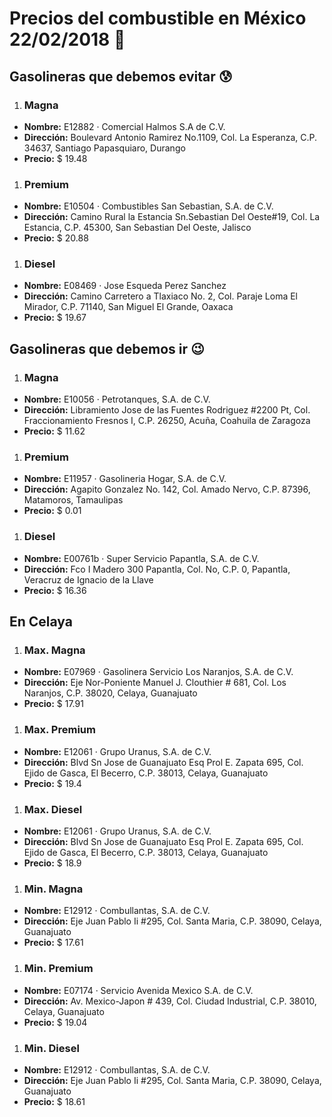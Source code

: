 # Precios del combustible en México 22/02/2018 :car:

## Gasolineras que debemos evitar :cold_sweat:
1. ### Magna
  * **Nombre:** E12882 · Comercial Halmos S.A de C.V.
  * **Dirección:** Boulevard Antonio Ramirez No.1109, Col. La Esperanza, C.P. 34637, Santiago Papasquiaro, Durango
  * **Precio:** $ 19.48

1. ### Premium
  * **Nombre:** E10504 · Combustibles San Sebastian, S.A. de C.V.
  * **Dirección:** Camino Rural la Estancia Sn.Sebastian Del Oeste#19, Col. La Estancia, C.P. 45300, San Sebastian Del Oeste, Jalisco
  * **Precio:** $ 20.88

1. ### Diesel
  * **Nombre:** E08469 · Jose Esqueda Perez Sanchez
  * **Dirección:** Camino Carretero a Tlaxiaco No. 2, Col. Paraje Loma El Mirador, C.P. 71140, San Miguel El Grande, Oaxaca
  * **Precio:** $ 19.67


## Gasolineras que debemos ir :wink:
1. ### Magna
  * **Nombre:** E10056 · Petrotanques, S.A. de C.V.
  * **Dirección:** Libramiento Jose de las Fuentes Rodriguez #2200 Pt, Col. Fraccionamiento Fresnos I, C.P. 26250, Acuña, Coahuila de Zaragoza
  * **Precio:** $ 11.62

1. ### Premium
  * **Nombre:** E11957 · Gasolineria Hogar, S.A. de C.V.
  * **Dirección:** Agapito Gonzalez No. 142, Col. Amado Nervo, C.P. 87396, Matamoros, Tamaulipas
  * **Precio:** $ 0.01

1. ### Diesel
  * **Nombre:** E00761b · Super Servicio Papantla, S.A. de C.V.
  * **Dirección:** Fco I Madero 300 Papantla, Col. No, C.P. 0, Papantla, Veracruz de Ignacio de la Llave
  * **Precio:** $ 16.36


## En Celaya
1. ### Max. Magna
  * **Nombre:** E07969 · Gasolinera Servicio Los Naranjos, S.A. de C.V.
  * **Dirección:** Eje Nor-Poniente Manuel J. Clouthier # 681, Col. Los Naranjos, C.P. 38020, Celaya, Guanajuato
  * **Precio:** $ 17.91

1. ### Max. Premium
  * **Nombre:** E12061 · Grupo Uranus, S.A. de C.V.
  * **Dirección:** Blvd Sn Jose de Guanajuato Esq Prol E. Zapata 695, Col. Ejido de Gasca, El Becerro, C.P. 38013, Celaya, Guanajuato
  * **Precio:** $ 19.4

1. ### Max. Diesel
  * **Nombre:** E12061 · Grupo Uranus, S.A. de C.V.
  * **Dirección:** Blvd Sn Jose de Guanajuato Esq Prol E. Zapata 695, Col. Ejido de Gasca, El Becerro, C.P. 38013, Celaya, Guanajuato
  * **Precio:** $ 18.9

1. ### Min. Magna
  * **Nombre:** E12912 · Combullantas, S.A. de C.V.
  * **Dirección:** Eje Juan Pablo Ii #295, Col. Santa Maria, C.P. 38090, Celaya, Guanajuato
  * **Precio:** $ 17.61

1. ### Min. Premium
  * **Nombre:** E07174 · Servicio Avenida Mexico S.A. de C.V.
  * **Dirección:** Av. Mexico-Japon # 439, Col. Ciudad Industrial, C.P. 38010, Celaya, Guanajuato
  * **Precio:** $ 19.04

1. ### Min. Diesel
  * **Nombre:** E12912 · Combullantas, S.A. de C.V.
  * **Dirección:** Eje Juan Pablo Ii #295, Col. Santa Maria, C.P. 38090, Celaya, Guanajuato
  * **Precio:** $ 18.61